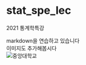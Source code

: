 # stat_spe_lec
2021 통계학특강

markdown을 연습하고 있습니다</br>
이미지도 추가해봅시다 </br>
![중앙대학교](https://www.google.com/imgres?imgurl=https%3A%2F%2Fwww.cau.ac.kr%2Fcau%2Fimg%2Fabout%2Fui1_a_2.png&imgrefurl=https%3A%2F%2Fwww.cau.ac.kr%2Fcms%2FFR_CON%2Findex.do%3FMENU_ID%3D230&tbnid=k7uQG1vkivDTtM&vet=12ahUKEwim8aSovqfvAhXWBaYKHTtkBYAQMygHegUIARDKAQ..i&docid=n5u2GS5_frt4RM&w=383&h=228&q=%EC%A4%91%EC%95%99%EB%8C%80%ED%95%99%EA%B5%90&ved=2ahUKEwim8aSovqfvAhXWBaYKHTtkBYAQMygHegUIARDKAQ)
